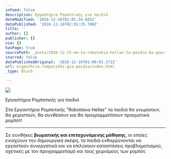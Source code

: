 ```yaml
---
inFeed: false
description: Εργαστήρια Ρομποτικής για παιδιά
dateModified: '2016-12-16T02:01:34.685Z'
datePublished: '2016-12-16T02:01:35.788Z'
title: ''
author: []
publisher: {}
via: {}
hasPage: true
sourcePath: _posts/2016-12-15-me-ta-robotakia-hellas-ta-paidia-8a-gnwrisoyn-8a-xeiristo.md
starred: false
datePublishedOriginal: '2016-12-16T01:00:01.371Z'
url: ergasthria-rompotikhs-gia-paidia/index.html
_type: Blurb

---
```

![](https://the-grid-user-content.s3-us-west-2.amazonaws.com/8bca4009-50b7-4e48-8652-5745a6e89034.gif)

Εργαστήρια Ρομποτικής για παιδιά

Στα Εργαστήρια Ρομποτικής "Robotάκια Hellas" τα παιδιά θα _γνωρίσουν_, θα _χειριστούν_, θα _συνθέσουν_ και θα _προγραμματίσουν_ πραγματικά ρομπότ!

---

Σε συνθήκες **βιωματικής και επιταχυνόμενης μάθησης**, οι οποίες ενισχύουν την _δημιουργική σκέψη_, τα παιδιά ενθαρρύνονται να εργαστούν συνεργατικά και να επιλύσουν καταστάσεις προβληματισμού, σχετικές με τον προγραμματισμό και τους χειρισμούς των ρομπότ.